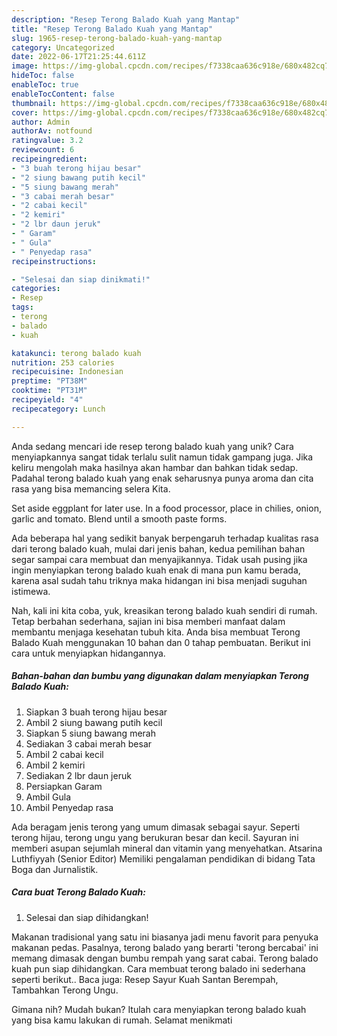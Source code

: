 ```yaml
---
description: "Resep Terong Balado Kuah yang Mantap"
title: "Resep Terong Balado Kuah yang Mantap"
slug: 1965-resep-terong-balado-kuah-yang-mantap
category: Uncategorized
date: 2022-06-17T21:25:44.611Z
image: https://img-global.cpcdn.com/recipes/f7338caa636c918e/680x482cq70/terong-balado-kuah-foto-resep-utama.jpg
hideToc: false
enableToc: true
enableTocContent: false
thumbnail: https://img-global.cpcdn.com/recipes/f7338caa636c918e/680x482cq70/terong-balado-kuah-foto-resep-utama.jpg
cover: https://img-global.cpcdn.com/recipes/f7338caa636c918e/680x482cq70/terong-balado-kuah-foto-resep-utama.jpg
author: Admin
authorAv: notfound
ratingvalue: 3.2
reviewcount: 6
recipeingredient:
- "3 buah terong hijau besar"
- "2 siung bawang putih kecil"
- "5 siung bawang merah"
- "3 cabai merah besar"
- "2 cabai kecil"
- "2 kemiri"
- "2 lbr daun jeruk"
- " Garam"
- " Gula"
- " Penyedap rasa"
recipeinstructions:

- "Selesai dan siap dinikmati!"
categories:
- Resep
tags:
- terong
- balado
- kuah

katakunci: terong balado kuah 
nutrition: 253 calories
recipecuisine: Indonesian
preptime: "PT38M"
cooktime: "PT31M"
recipeyield: "4"
recipecategory: Lunch

---
```





Anda sedang mencari ide resep terong balado kuah yang unik? Cara menyiapkannya sangat tidak terlalu sulit namun tidak gampang juga. Jika keliru mengolah maka hasilnya akan hambar dan bahkan tidak sedap. Padahal terong balado kuah yang enak seharusnya punya aroma dan cita rasa yang bisa memancing selera Kita.





Set aside eggplant for later use. In a food processor, place in chilies, onion, garlic and tomato. Blend until a smooth paste forms.

Ada beberapa hal yang sedikit banyak berpengaruh terhadap kualitas rasa dari terong balado kuah, mulai dari jenis bahan, kedua pemilihan bahan segar sampai cara membuat dan menyajikannya. Tidak usah pusing jika ingin menyiapkan terong balado kuah enak di mana pun kamu berada, karena asal sudah tahu triknya maka hidangan ini bisa menjadi suguhan istimewa.






Nah, kali ini kita coba, yuk, kreasikan terong balado kuah sendiri di rumah. Tetap berbahan sederhana, sajian ini bisa memberi manfaat dalam membantu menjaga kesehatan tubuh kita. Anda bisa membuat Terong Balado Kuah menggunakan 10 bahan dan 0 tahap pembuatan. Berikut ini cara untuk menyiapkan hidangannya.

<!--inarticleads1-->

##### Bahan-bahan dan bumbu yang digunakan dalam menyiapkan Terong Balado Kuah:

1. Siapkan 3 buah terong hijau besar
1. Ambil 2 siung bawang putih kecil
1. Siapkan 5 siung bawang merah
1. Sediakan 3 cabai merah besar
1. Ambil 2 cabai kecil
1. Ambil 2 kemiri
1. Sediakan 2 lbr daun jeruk
1. Persiapkan  Garam
1. Ambil  Gula
1. Ambil  Penyedap rasa


Ada beragam jenis terong yang umum dimasak sebagai sayur. Seperti terong hijau, terong ungu yang berukuran besar dan kecil. Sayuran ini memberi asupan sejumlah mineral dan vitamin yang menyehatkan. Atsarina Luthfiyyah (Senior Editor) Memiliki pengalaman pendidikan di bidang Tata Boga dan Jurnalistik. 

<!--inarticleads2-->

##### Cara buat Terong Balado Kuah:


1. Selesai dan siap dihidangkan!

Makanan tradisional yang satu ini biasanya jadi menu favorit para penyuka makanan pedas. Pasalnya, terong balado yang berarti &#39;terong bercabai&#39; ini memang dimasak dengan bumbu rempah yang sarat cabai. Terong balado kuah pun siap dihidangkan. Cara membuat terong balado ini sederhana seperti berikut.. Baca juga: Resep Sayur Kuah Santan Berempah, Tambahkan Terong Ungu. 

Gimana nih? Mudah bukan? Itulah cara menyiapkan terong balado kuah yang bisa kamu lakukan di rumah. Selamat menikmati

